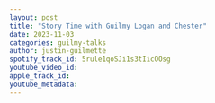 ```yaml
---
layout: post
title: "Story Time with Guilmy Logan and Chester"
date: 2023-11-03
categories: guilmy-talks
author: justin-guilmette
spotify_track_id: 5rule1qoSJi1s3tIicOOsg
youtube_video_id: 
apple_track_id: 
youtube_metadata: 
---
```

